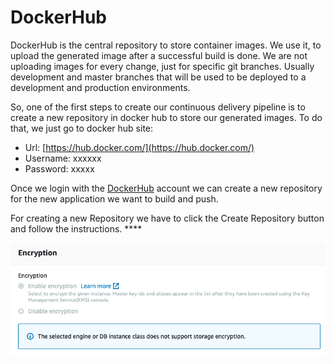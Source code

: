 # DockerHub

DockerHub is the central repository to store container images. We use it, to upload the generated image after a successful build is done. We are not uploading images for every change, just for specific git branches. Usually development and master branches that will be used to be deployed to a development and production environments.

So, one of the first steps to create our continuous delivery pipeline is to create a new repository in docker hub to store our generated images. To do that, we just go to docker hub site:

* Url: [https://hub.docker.com/](https://hub.docker.com/) 
* Username: xxxxxx
* Password: xxxxx

Once we login with the [DockerHub](https://hub.docker.com/) account we can create a new repository for the new application we want to build and push.

For creating a new Repository we have to click the Create Repository button and follow the instructions. ****

![](../.gitbook/assets/image%20%2814%29.png)

